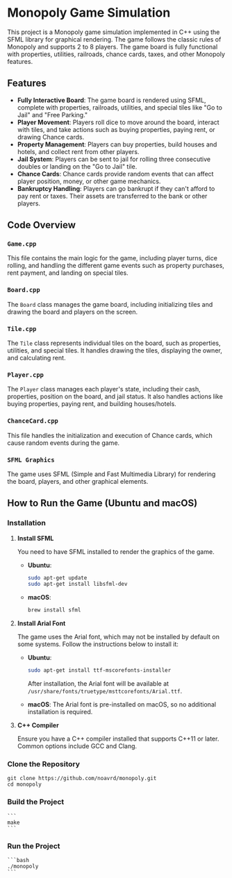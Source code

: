 # Monopoly Game Simulation

This project is a Monopoly game simulation implemented in C++ using the SFML library for graphical rendering. The game follows the classic rules of Monopoly and supports 2 to 8 players. The game board is fully functional with properties, utilities, railroads, chance cards, taxes, and other Monopoly features.

## Features

- **Fully Interactive Board**: The game board is rendered using SFML, complete with properties, railroads, utilities, and special tiles like "Go to Jail" and "Free Parking."
- **Player Movement**: Players roll dice to move around the board, interact with tiles, and take actions such as buying properties, paying rent, or drawing Chance cards.
- **Property Management**: Players can buy properties, build houses and hotels, and collect rent from other players.
- **Jail System**: Players can be sent to jail for rolling three consecutive doubles or landing on the "Go to Jail" tile.
- **Chance Cards**: Chance cards provide random events that can affect player position, money, or other game mechanics.
- **Bankruptcy Handling**: Players can go bankrupt if they can't afford to pay rent or taxes. Their assets are transferred to the bank or other players.

## Code Overview

### `Game.cpp`
This file contains the main logic for the game, including player turns, dice rolling, and handling the different game events such as property purchases, rent payment, and landing on special tiles.

### `Board.cpp`
The `Board` class manages the game board, including initializing tiles and drawing the board and players on the screen.

### `Tile.cpp`
The `Tile` class represents individual tiles on the board, such as properties, utilities, and special tiles. It handles drawing the tiles, displaying the owner, and calculating rent.

### `Player.cpp`
The `Player` class manages each player's state, including their cash, properties, position on the board, and jail status. It also handles actions like buying properties, paying rent, and building houses/hotels.

### `ChanceCard.cpp`
This file handles the initialization and execution of Chance cards, which cause random events during the game.

### `SFML Graphics`
The game uses SFML (Simple and Fast Multimedia Library) for rendering the board, players, and other graphical elements.

## How to Run the Game (Ubuntu and macOS)

### Installation

1. **Install SFML**

   You need to have SFML installed to render the graphics of the game.

   - **Ubuntu**:
     ```bash
     sudo apt-get update
     sudo apt-get install libsfml-dev
     ```

   - **macOS**:
     ```bash
     brew install sfml
     ```

2. **Install Arial Font**

   The game uses the Arial font, which may not be installed by default on some systems. Follow the instructions below to install it:

   - **Ubuntu**:
     ```bash
     sudo apt-get install ttf-mscorefonts-installer
     ```

     After installation, the Arial font will be available at `/usr/share/fonts/truetype/msttcorefonts/Arial.ttf`.

   - **macOS**: The Arial font is pre-installed on macOS, so no additional installation is required.

3. **C++ Compiler**

   Ensure you have a C++ compiler installed that supports C++11 or later. Common options include GCC and Clang.

### Clone the Repository
   ```
  git clone https://github.com/noavrd/monopoly.git
  cd monopoly
  ```

### Build the Project
    ```
    make
    ```
    
### Run the Project
    ```bash
    ./monopoly
    ```
